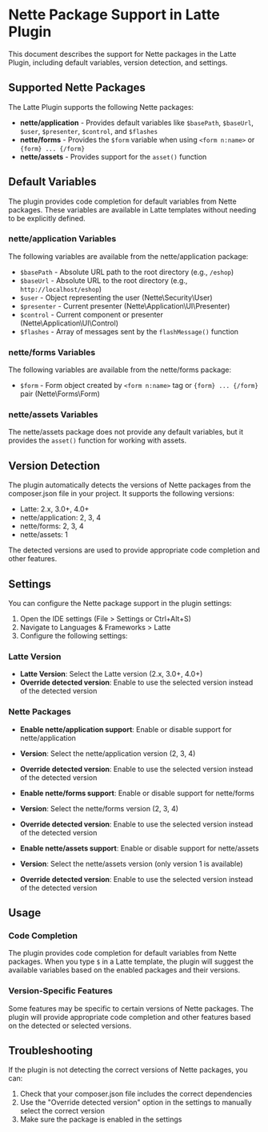 # Nette Package Support in Latte Plugin

This document describes the support for Nette packages in the Latte Plugin, including default variables, version detection, and settings.

## Supported Nette Packages

The Latte Plugin supports the following Nette packages:

- **nette/application** - Provides default variables like `$basePath`, `$baseUrl`, `$user`, `$presenter`, `$control`, and `$flashes`
- **nette/forms** - Provides the `$form` variable when using `<form n:name>` or `{form} ... {/form}`
- **nette/assets** - Provides support for the `asset()` function

## Default Variables

The plugin provides code completion for default variables from Nette packages. These variables are available in Latte templates without needing to be explicitly defined.

### nette/application Variables

The following variables are available from the nette/application package:

- `$basePath` - Absolute URL path to the root directory (e.g., `/eshop`)
- `$baseUrl` - Absolute URL to the root directory (e.g., `http://localhost/eshop`)
- `$user` - Object representing the user (Nette\Security\User)
- `$presenter` - Current presenter (Nette\Application\UI\Presenter)
- `$control` - Current component or presenter (Nette\Application\UI\Control)
- `$flashes` - Array of messages sent by the `flashMessage()` function

### nette/forms Variables

The following variables are available from the nette/forms package:

- `$form` - Form object created by `<form n:name>` tag or `{form} ... {/form}` pair (Nette\Forms\Form)

### nette/assets Variables

The nette/assets package does not provide any default variables, but it provides the `asset()` function for working with assets.

## Version Detection

The plugin automatically detects the versions of Nette packages from the composer.json file in your project. It supports the following versions:

- Latte: 2.x, 3.0+, 4.0+
- nette/application: 2, 3, 4
- nette/forms: 2, 3, 4
- nette/assets: 1

The detected versions are used to provide appropriate code completion and other features.

## Settings

You can configure the Nette package support in the plugin settings:

1. Open the IDE settings (File > Settings or Ctrl+Alt+S)
2. Navigate to Languages & Frameworks > Latte
3. Configure the following settings:

### Latte Version

- **Latte Version**: Select the Latte version (2.x, 3.0+, 4.0+)
- **Override detected version**: Enable to use the selected version instead of the detected version

### Nette Packages

- **Enable nette/application support**: Enable or disable support for nette/application
- **Version**: Select the nette/application version (2, 3, 4)
- **Override detected version**: Enable to use the selected version instead of the detected version

- **Enable nette/forms support**: Enable or disable support for nette/forms
- **Version**: Select the nette/forms version (2, 3, 4)
- **Override detected version**: Enable to use the selected version instead of the detected version

- **Enable nette/assets support**: Enable or disable support for nette/assets
- **Version**: Select the nette/assets version (only version 1 is available)
- **Override detected version**: Enable to use the selected version instead of the detected version

## Usage

### Code Completion

The plugin provides code completion for default variables from Nette packages. When you type `$` in a Latte template, the plugin will suggest the available variables based on the enabled packages and their versions.

### Version-Specific Features

Some features may be specific to certain versions of Nette packages. The plugin will provide appropriate code completion and other features based on the detected or selected versions.

## Troubleshooting

If the plugin is not detecting the correct versions of Nette packages, you can:

1. Check that your composer.json file includes the correct dependencies
2. Use the "Override detected version" option in the settings to manually select the correct version
3. Make sure the package is enabled in the settings